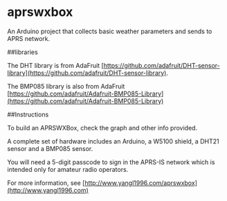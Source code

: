 aprswxbox
=========

An Arduino project that collects basic weather parameters and sends to APRS network.

##libraries

The DHT library is from AdaFruit [https://github.com/adafruit/DHT-sensor-library](https://github.com/adafruit/DHT-sensor-library).

The BMP085 library is also from AdaFruit [https://github.com/adafruit/Adafruit-BMP085-Library](https://github.com/adafruit/Adafruit-BMP085-Library)

##Instructions

To build an APRSWXBox, check the graph and other info provided.

A complete set of hardware includes an Arduino, a W5100 shield, a DHT21 sensor and a BMP085 sensor.

You will need a 5-digit passcode to sign in the APRS-IS network which is intended only for amateur radio operators.

For more information, see [http://www.yangl1996.com/aprswxbox](http://www.yangl1996.com) 
